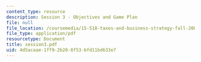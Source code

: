 ```yaml
---
content_type: resource
description: Session 3 - Objectives and Game Plan
file: null
file_location: /coursemedia/15-518-taxes-and-business-strategy-fall-2002/4d5acaae1ff92b208f53bfd11bd633e7_session3.pdf
file_type: application/pdf
resourcetype: Document
title: session3.pdf
uid: 4d5acaae-1ff9-2b20-8f53-bfd11bd633e7
---
```

